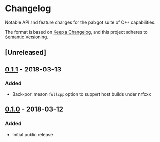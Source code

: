 # Changelog

Notable API and feature changes for the pabigot suite of C++ capabilities.

The format is based on [Keep a Changelog](https://keepachangelog.com/en/1.0.0/),
and this project adheres to [Semantic Versioning](https://semver.org/spec/v2.0.0.html).

## [Unreleased]

## [0.1.1] - 2018-03-13

### Added
- Back-port meson `fullcpp` option to support host builds under nrfcxx

## [0.1.0] - 2018-03-12

### Added
- Initial public release

[0.1.0]: https://github.com/pabigot/pabigot-cxx/releases/tag/v0.1.0
[0.1.1]: https://github.com/pabigot/pabigot-cxx/compare/v0.1.0...v0.1.1

<!---
# Local Variables:
# mode:markdown
# End:
-->
